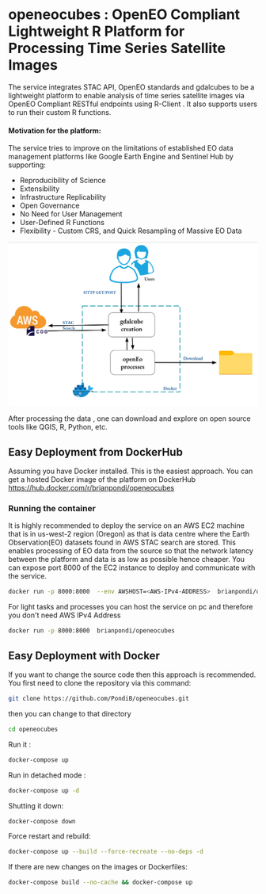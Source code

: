 
# openeocubes : OpenEO Compliant Lightweight R Platform for Processing Time Series Satellite Images

The service integrates STAC API, OpenEO standards and gdalcubes to be a lightweight platform to enable analysis of time series satellite images via OpenEO Compliant RESTful endpoints using R-Client . It also supports users to run their custom R functions.

####  Motivation for the platform:
The service tries to improve on the limitations of  established EO data management platforms like Google Earth Engine and Sentinel Hub by supporting:
* Reproducibility of Science
* Extensibility
* Infrastructure Replicability
* Open Governance
* No Need for User Management
* User-Defined R Functions
* Flexibility - Custom CRS, and Quick Resampling of Massive EO Data

![](docs/lightweight-architecture-v1.png)


After processing the data , one can  download and explore on open source tools like QGIS, R, Python, etc.

## Easy Deployment from DockerHub
Assuming you have Docker installed. This is the easiest approach.
You can get a hosted Docker image of the platform on DockerHub
https://hub.docker.com/r/brianpondi/openeocubes

### Running the container
It is highly recommended to deploy the service on an AWS EC2 machine that is in us-west-2 region (Oregon) as that is data centre where the Earth Observation(EO) datasets found in AWS STAC search are stored. This enables processing of EO data from the source so that the network latency between the platform and data is as low as possible hence cheaper. You can expose port 8000 of the EC2 instance to deploy and communicate with the service.
```bash
docker run -p 8000:8000  --env AWSHOST=<AWS-IPv4-ADDRESS>  brianpondi/openeocubes
```

For light tasks and processes you can host the service on pc and therefore you don't need AWS IPv4 Address

```bash
docker run -p 8000:8000  brianpondi/openeocubes
```

## Easy Deployment with Docker
If you want to change the source code then this approach is recommended.
You first need to clone the repository via this command:

```bash
git clone https://github.com/PondiB/openeocubes.git
```

then you can change to that directory

```bash
cd openeocubes
```



Run it :

```bash
docker-compose up
```

Run in detached mode :

```bash
docker-compose up -d
```

Shutting it down:

```bash
docker-compose down
```

Force restart  and rebuild:

```bash
docker-compose up --build --force-recreate --no-deps -d
```

If there are new changes on the images or Dockerfiles:
```bash
docker-compose build --no-cache && docker-compose up
```
